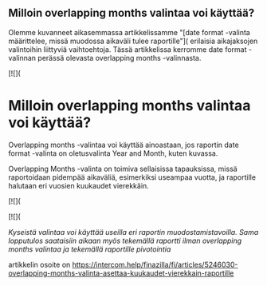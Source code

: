 ## Milloin overlapping months valintaa voi käyttää?

Olemme kuvanneet aikasemmassa artikkelissamme "[date format -valinta määrittelee, missä muodossa aikaväli tulee raportille"]( erilaisia aikajaksojen valintoihin liittyviä vaihtoehtoja. Tässä artikkelissa kerromme date format -valinnan perässä olevasta overlapping months -valinnasta.

[![](

# Milloin overlapping months valintaa voi käyttää?

Overlapping months -valintaa voi käyttää ainoastaan, jos raportin date format -valinta on oletusvalinta Year and Month, kuten kuvassa.

Overlapping Months -valinta on toimiva sellaisissa tapauksissa, missä raportoidaan pidempää aikaväliä, esimerkiksi useampaa vuotta, ja raportille halutaan eri vuosien kuukaudet vierekkäin.

[![](

[![](

*Kyseistä valintaa voi käyttää useilla eri raportin muodostamistavoilla. Sama lopputulos saataisiin aikaan myös tekemällä raportti ilman overlapping months valintaa ja tekemällä raportille pivotointia*



artikkelin osoite on https://intercom.help/finazilla/fi/articles/5246030-overlapping-months-valinta-asettaa-kuukaudet-vierekkain-raportille

